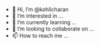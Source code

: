- 👋 Hi, I’m @kohlicharan
- 👀 I’m interested in ...
- 🌱 I’m currently learning ...
- 💞️ I’m looking to collaborate on ...
- 📫 How to reach me ...

<!---
kohlicharan/kohlicharan is a ✨ special ✨ repository because its `README.md` (this file) appears on your GitHub profile.
You can click the Preview link to take a look at your changes.
--->
